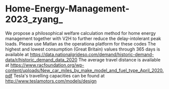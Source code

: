 # Home-Energy-Management-2023_zyang_
We propose a philosophical welfare calculation method for home energy management together with V2H to further reduce the delay-intolerant peak loads. 
Please use Matlan as the operationa platform for these codes
The  highest and lowest consumption (Great Britain) values through 365 days is available at https://data.nationalgrideso.com/demand/historic-demand-data/r/historic_demand_data_2020
The average travel distance is available at https://www.racfoundation.org/wp-content/uploads/New_car_miles_by_make_model_and_fuel_type_April_2020.pdf
Tesla's travelling capacities can be found at http://www.teslamotors.com/models/design
